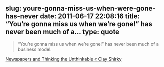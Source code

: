 slug: youre-gonna-miss-us-when-were-gone-has-never
date: 2011-06-17 22:08:16
title: “You’re gonna miss us when we’re gone!” has never been much of a...
type: quote
---

> “You’re gonna miss us when we’re gone!” has never been much of a business model.

[Newspapers and Thinking the Unthinkable « Clay Shirky](http://www.shirky.com/weblog/2009/03/newspapers-and-thinking-the-unthinkable/)
